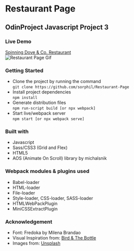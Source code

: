 # Restaurant Page
## OdinProject Javascript Project 3

### Live Demo
[Spinning Dove & Co. Restaurant](https://sorphil.github.io/Restaurant-Page/)  
![Restaurant Page Gif](https://media.giphy.com/media/S4urcqkPAulgkh5Qzh/giphy.gif)  

### Getting Started
* Clone the project by running the command   
```git clone https://github.com/sorphil/Restaurant-Page```   
* Install project dependencies  
```npm install```  
* Generate distribution files    
```npm run-script build [or npx webpack]```  
* Start live/webpack server  
```npm start [or npx webpack serve]```

### Built with
- Javascript
- Sass/CSS3 (Grid and Flex)
- HTML5
- AOS (Animate On Scroll) library by michalsnik

### Webpack modules & plugins used
- Babel-loader
- HTML-loader
- File-loader
- Style-loader, CSS-loader, SASS-loader
- HTMLWebPackPlugin
- MiniCSSExtractPlugin  

### Acknowledgement
- Font: Fredoka by Milena Brandao   
- Visual Inspiration from: [Bird & The Bottle](https://www.birdandthebottle.com/)    
- Images from: [Unsplash](https://unsplash.com/)  


